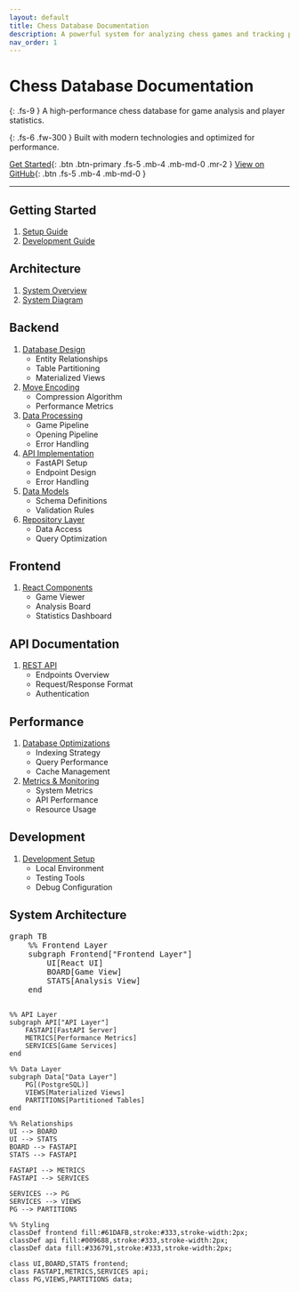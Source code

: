 ```yaml
---
layout: default
title: Chess Database Documentation
description: A powerful system for analyzing chess games and tracking player statistics
nav_order: 1
---
```

<script type="module">
	import mermaid from 'https://cdn.jsdelivr.net/npm/mermaid@10/dist/mermaid.esm.min.mjs';
	mermaid.initialize({
		startOnLoad: true,
		theme: 'light'
	});
</script>
# Chess Database Documentation

{: .fs-9 }
A high-performance chess database for game analysis and player statistics.

{: .fs-6 .fw-300 }
Built with modern technologies and optimized for performance.

[Get Started](guides/setup.md){: .btn .btn-primary .fs-5 .mb-4 .mb-md-0 .mr-2 }
[View on GitHub](https://github.com/nessaee/chess-database){: .btn .fs-5 .mb-4 .mb-md-0 }

---

## Getting Started
1. [Setup Guide](guides/setup.md)
2. [Development Guide](guides/development.md)

## Architecture
1. [System Overview](architecture.md)
2. [System Diagram](system-diagram.md)

## Backend
1. [Database Design](backend/database.md)
   - Entity Relationships
   - Table Partitioning
   - Materialized Views
2. [Move Encoding](backend/encoding.md)
   - Compression Algorithm
   - Performance Metrics
3. [Data Processing](backend/pipelines.md)
   - Game Pipeline
   - Opening Pipeline
   - Error Handling
4. [API Implementation](backend/api.md)
   - FastAPI Setup
   - Endpoint Design
   - Error Handling
5. [Data Models](backend/models.md)
   - Schema Definitions
   - Validation Rules
6. [Repository Layer](backend/repository.md)
   - Data Access
   - Query Optimization

## Frontend
1. [React Components](frontend/components.md)
   - Game Viewer
   - Analysis Board
   - Statistics Dashboard

## API Documentation
1. [REST API](api-reference.md)
   - Endpoints Overview
   - Request/Response Format
   - Authentication

## Performance
1. [Database Optimizations](optimizations.md)
   - Indexing Strategy
   - Query Performance
   - Cache Management
2. [Metrics & Monitoring](backend/metrics.md)
   - System Metrics
   - API Performance
   - Resource Usage

## Development
1. [Development Setup](guides/development.md)
   - Local Environment
   - Testing Tools
   - Debug Configuration

## System Architecture

<div class="mermaid-wrapper">
<pre class="mermaid">
graph TB
    %% Frontend Layer
    subgraph Frontend["Frontend Layer"]
        UI[React UI]
        BOARD[Game View]
        STATS[Analysis View]
    end
    
    %% API Layer
    subgraph API["API Layer"]
        FASTAPI[FastAPI Server]
        METRICS[Performance Metrics]
        SERVICES[Game Services]
    end
    
    %% Data Layer
    subgraph Data["Data Layer"]
        PG[(PostgreSQL)]
        VIEWS[Materialized Views]
        PARTITIONS[Partitioned Tables]
    end
    
    %% Relationships
    UI --> BOARD
    UI --> STATS
    BOARD --> FASTAPI
    STATS --> FASTAPI
    
    FASTAPI --> METRICS
    FASTAPI --> SERVICES
    
    SERVICES --> PG
    SERVICES --> VIEWS
    PG --> PARTITIONS
    
    %% Styling
    classDef frontend fill:#61DAFB,stroke:#333,stroke-width:2px;
    classDef api fill:#009688,stroke:#333,stroke-width:2px;
    classDef data fill:#336791,stroke:#333,stroke-width:2px;
    
    class UI,BOARD,STATS frontend;
    class FASTAPI,METRICS,SERVICES api;
    class PG,VIEWS,PARTITIONS data;
</pre>
</div>
